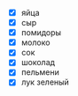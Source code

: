 - [x] яйца
- [x] сыр
- [x] помидоры
- [x] молоко
- [x] сок
- [x] шоколад
- [x] пельмени
- [x] лук зеленый